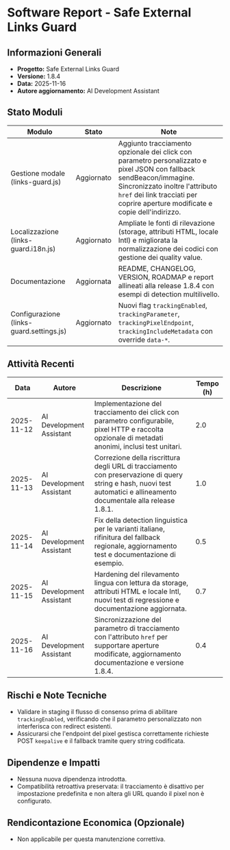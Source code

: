 # Software Report - Safe External Links Guard

## Informazioni Generali
- **Progetto:** Safe External Links Guard
- **Versione:** 1.8.4
- **Data:** 2025-11-16
- **Autore aggiornamento:** AI Development Assistant

## Stato Moduli
| Modulo | Stato | Note |
| --- | --- | --- |
| Gestione modale (links-guard.js) | Aggiornato | Aggiunto tracciamento opzionale dei click con parametro personalizzato e pixel JSON con fallback sendBeacon/immagine. Sincronizzato inoltre l'attributo `href` dei link tracciati per coprire aperture modificate e copie dell'indirizzo.
| Localizzazione (links-guard.i18n.js) | Aggiornato | Ampliate le fonti di rilevazione (storage, attributi HTML, locale Intl) e migliorata la normalizzazione dei codici con gestione dei quality value.
| Documentazione | Aggiornata | README, CHANGELOG, VERSION, ROADMAP e report allineati alla release 1.8.4 con esempi di detection multilivello.
| Configurazione (links-guard.settings.js) | Aggiornato | Nuovi flag `trackingEnabled`, `trackingParameter`, `trackingPixelEndpoint`, `trackingIncludeMetadata` con override `data-*`.

## Attività Recenti
| Data | Autore | Descrizione | Tempo (h) |
| --- | --- | --- | --- |
| 2025-11-12 | AI Development Assistant | Implementazione del tracciamento dei click con parametro configurabile, pixel HTTP e raccolta opzionale di metadati anonimi, inclusi test unitari. | 2.0 |
| 2025-11-13 | AI Development Assistant | Correzione della riscrittura degli URL di tracciamento con preservazione di query string e hash, nuovi test automatici e allineamento documentale alla release 1.8.1. | 1.0 |
| 2025-11-14 | AI Development Assistant | Fix della detection linguistica per le varianti italiane, rifinitura del fallback regionale, aggiornamento test e documentazione di esempio. | 0.5 |
| 2025-11-15 | AI Development Assistant | Hardening del rilevamento lingua con lettura da storage, attributi HTML e locale Intl, nuovi test di regressione e documentazione aggiornata. | 0.7 |
| 2025-11-16 | AI Development Assistant | Sincronizzazione del parametro di tracciamento con l'attributo `href` per supportare aperture modificate, aggiornamento documentazione e versione 1.8.4. | 0.4 |


## Rischi e Note Tecniche
- Validare in staging il flusso di consenso prima di abilitare `trackingEnabled`, verificando che il parametro personalizzato non interferisca con redirect esistenti.
- Assicurarsi che l'endpoint del pixel gestisca correttamente richieste POST `keepalive` e il fallback tramite query string codificata.

## Dipendenze e Impatti
- Nessuna nuova dipendenza introdotta.
- Compatibilità retroattiva preservata: il tracciamento è disattivo per impostazione predefinita e non altera gli URL quando il pixel non è configurato.

## Rendicontazione Economica (Opzionale)
- Non applicabile per questa manutenzione correttiva.

